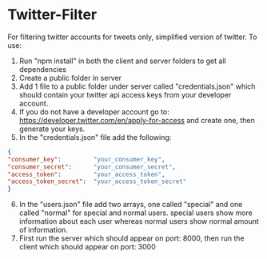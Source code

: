 # Twitter-Filter
For filtering twitter accounts for tweets only, simplified version of twitter.
To use: 
  1) Run "npm install" in both the client and server folders to get all dependencies
  2) Create a public folder in server
  3) Add 1 file to a public folder under server called "credentials.json" which should contain your twitter api access keys from your developer account.
  4) If you do not have a developer account go to: https://developer.twitter.com/en/apply-for-access and create one, then generate your keys.
  5) In the "credentials.json" file add the following:
  ```json
  {
  "consumer_key":         "your_consumer_key", 
  "consumer_secret":      "your_consumer_secret", 
  "access_token":         "your_access_token", 
  "access_token_secret":  "your_access_token_secret"
  }
 ```
  6) In the "users.json" file add two arrays, one called "special" and one called "normal" for special and normal users. special users show more information about each     user whereas normal users show normal amount of information.
  7) First run the server which should appear on port: 8000, then run the client which should appear on port: 3000
